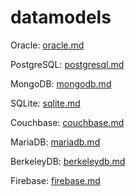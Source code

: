 # datamodels

Oracle: [oracle.md](oracle.md)

PostgreSQL: [postgresql.md](postgresql.md)

MongoDB: [mongodb.md](mongodb.md)

SQLite: [sqlite.md](sqlite.md)

Couchbase: [couchbase.md](couchbase.md)

MariaDB: [mariadb.md](mariadb.md)

BerkeleyDB: [berkeleydb.md](berkeleydb.md)

Firebase: [firebase.md](firebase.md)
